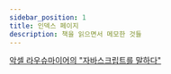 ```yaml
---
sidebar_position: 1
title: 인덱스 페이지
description: 책을 읽으면서 메모한 것들
---
```


[악셀 라우슈마이어의 "자바스크립트를 말하다"](/docs/books/speaking-javascript)